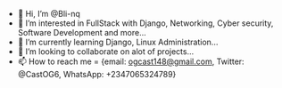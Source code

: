 - 👋 Hi, I’m @Bli-nq
- 👀 I’m interested in FullStack with Django, Networking, Cyber security, Software Development and more... 
- 🌱 I’m currently learning Django, Linux Administration...
- 💞️ I’m looking to collaborate on alot of projects...
- 📫 How to reach me = {email: ogcast148@gmail.com, Twitter: @CastOG6, WhatsApp: +2347065324789}

<!---
Bli-nq/Bli-nq is a ✨ special ✨ repository because its `README.md` (this file) appears on your GitHub profile.
You can click the Preview link to take a look at your changes.
--->
